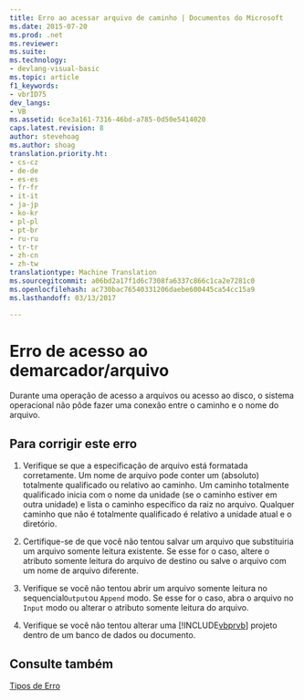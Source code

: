 ```yaml
---
title: Erro ao acessar arquivo de caminho | Documentos do Microsoft
ms.date: 2015-07-20
ms.prod: .net
ms.reviewer: 
ms.suite: 
ms.technology:
- devlang-visual-basic
ms.topic: article
f1_keywords:
- vbrID75
dev_langs:
- VB
ms.assetid: 6ce3a161-7316-46bd-a785-0d50e5414020
caps.latest.revision: 8
author: stevehoag
ms.author: shoag
translation.priority.ht:
- cs-cz
- de-de
- es-es
- fr-fr
- it-it
- ja-jp
- ko-kr
- pl-pl
- pt-br
- ru-ru
- tr-tr
- zh-cn
- zh-tw
translationtype: Machine Translation
ms.sourcegitcommit: a06bd2a17f1d6c7308fa6337c866c1ca2e7281c0
ms.openlocfilehash: ac730bac76540331206daebe600445ca54cc15a9
ms.lasthandoff: 03/13/2017

---
```

# <a name="pathfile-access-error"></a>Erro de acesso ao demarcador/arquivo
Durante uma operação de acesso a arquivos ou acesso ao disco, o sistema operacional não pôde fazer uma conexão entre o caminho e o nome do arquivo.  
  
## <a name="to-correct-this-error"></a>Para corrigir este erro  
  
1.  Verifique se que a especificação de arquivo está formatada corretamente. Um nome de arquivo pode conter um (absoluto) totalmente qualificado ou relativo ao caminho. Um caminho totalmente qualificado inicia com o nome da unidade (se o caminho estiver em outra unidade) e lista o caminho específico da raiz no arquivo. Qualquer caminho que não é totalmente qualificado é relativo a unidade atual e o diretório.  
  
2.  Certifique-se de que você não tentou salvar um arquivo que substituiria um arquivo somente leitura existente. Se esse for o caso, altere o atributo somente leitura do arquivo de destino ou salve o arquivo com um nome de arquivo diferente.  
  
3.  Verifique se você não tentou abrir um arquivo somente leitura no sequencial`Output`ou `Append` modo. Se esse for o caso, abra o arquivo no `Input` modo ou alterar o atributo somente leitura do arquivo.  
  
4.  Verifique se você não tentou alterar uma [!INCLUDE[vbprvb](../../../csharp/programming-guide/concepts/linq/includes/vbprvb_md.md)] projeto dentro de um banco de dados ou documento.  
  
## <a name="see-also"></a>Consulte também  
 [Tipos de Erro](../../../visual-basic/programming-guide/language-features/error-types.md)
